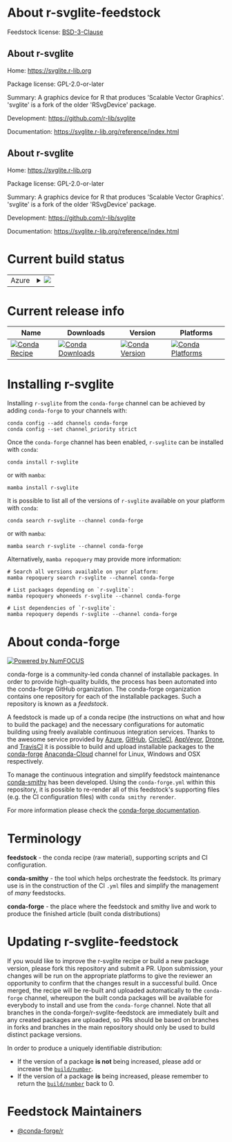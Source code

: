 About r-svglite-feedstock
=========================

Feedstock license: [BSD-3-Clause](https://github.com/conda-forge/r-svglite-feedstock/blob/main/LICENSE.txt)


About r-svglite
---------------

Home: https://svglite.r-lib.org

Package license: GPL-2.0-or-later

Summary: A graphics device for R that produces 'Scalable Vector Graphics'. 'svglite' is a fork of the older 'RSvgDevice' package.

Development: https://github.com/r-lib/svglite

Documentation: https://svglite.r-lib.org/reference/index.html

About r-svglite
---------------

Home: https://svglite.r-lib.org

Package license: GPL-2.0-or-later

Summary: A graphics device for R that produces 'Scalable Vector Graphics'. 'svglite' is a fork of the older 'RSvgDevice' package.

Development: https://github.com/r-lib/svglite

Documentation: https://svglite.r-lib.org/reference/index.html

Current build status
====================


<table>
    
  <tr>
    <td>Azure</td>
    <td>
      <details>
        <summary>
          <a href="https://dev.azure.com/conda-forge/feedstock-builds/_build/latest?definitionId=1700&branchName=main">
            <img src="https://dev.azure.com/conda-forge/feedstock-builds/_apis/build/status/r-svglite-feedstock?branchName=main">
          </a>
        </summary>
        <table>
          <thead><tr><th>Variant</th><th>Status</th></tr></thead>
          <tbody><tr>
              <td>linux_64_r_base4.2</td>
              <td>
                <a href="https://dev.azure.com/conda-forge/feedstock-builds/_build/latest?definitionId=1700&branchName=main">
                  <img src="https://dev.azure.com/conda-forge/feedstock-builds/_apis/build/status/r-svglite-feedstock?branchName=main&jobName=linux&configuration=linux%20linux_64_r_base4.2" alt="variant">
                </a>
              </td>
            </tr><tr>
              <td>linux_64_r_base4.3</td>
              <td>
                <a href="https://dev.azure.com/conda-forge/feedstock-builds/_build/latest?definitionId=1700&branchName=main">
                  <img src="https://dev.azure.com/conda-forge/feedstock-builds/_apis/build/status/r-svglite-feedstock?branchName=main&jobName=linux&configuration=linux%20linux_64_r_base4.3" alt="variant">
                </a>
              </td>
            </tr><tr>
              <td>linux_aarch64_r_base4.2</td>
              <td>
                <a href="https://dev.azure.com/conda-forge/feedstock-builds/_build/latest?definitionId=1700&branchName=main">
                  <img src="https://dev.azure.com/conda-forge/feedstock-builds/_apis/build/status/r-svglite-feedstock?branchName=main&jobName=linux&configuration=linux%20linux_aarch64_r_base4.2" alt="variant">
                </a>
              </td>
            </tr><tr>
              <td>linux_aarch64_r_base4.3</td>
              <td>
                <a href="https://dev.azure.com/conda-forge/feedstock-builds/_build/latest?definitionId=1700&branchName=main">
                  <img src="https://dev.azure.com/conda-forge/feedstock-builds/_apis/build/status/r-svglite-feedstock?branchName=main&jobName=linux&configuration=linux%20linux_aarch64_r_base4.3" alt="variant">
                </a>
              </td>
            </tr><tr>
              <td>linux_ppc64le_r_base4.2</td>
              <td>
                <a href="https://dev.azure.com/conda-forge/feedstock-builds/_build/latest?definitionId=1700&branchName=main">
                  <img src="https://dev.azure.com/conda-forge/feedstock-builds/_apis/build/status/r-svglite-feedstock?branchName=main&jobName=linux&configuration=linux%20linux_ppc64le_r_base4.2" alt="variant">
                </a>
              </td>
            </tr><tr>
              <td>linux_ppc64le_r_base4.3</td>
              <td>
                <a href="https://dev.azure.com/conda-forge/feedstock-builds/_build/latest?definitionId=1700&branchName=main">
                  <img src="https://dev.azure.com/conda-forge/feedstock-builds/_apis/build/status/r-svglite-feedstock?branchName=main&jobName=linux&configuration=linux%20linux_ppc64le_r_base4.3" alt="variant">
                </a>
              </td>
            </tr><tr>
              <td>osx_64_r_base4.2</td>
              <td>
                <a href="https://dev.azure.com/conda-forge/feedstock-builds/_build/latest?definitionId=1700&branchName=main">
                  <img src="https://dev.azure.com/conda-forge/feedstock-builds/_apis/build/status/r-svglite-feedstock?branchName=main&jobName=osx&configuration=osx%20osx_64_r_base4.2" alt="variant">
                </a>
              </td>
            </tr><tr>
              <td>osx_64_r_base4.3</td>
              <td>
                <a href="https://dev.azure.com/conda-forge/feedstock-builds/_build/latest?definitionId=1700&branchName=main">
                  <img src="https://dev.azure.com/conda-forge/feedstock-builds/_apis/build/status/r-svglite-feedstock?branchName=main&jobName=osx&configuration=osx%20osx_64_r_base4.3" alt="variant">
                </a>
              </td>
            </tr><tr>
              <td>osx_arm64_r_base4.2</td>
              <td>
                <a href="https://dev.azure.com/conda-forge/feedstock-builds/_build/latest?definitionId=1700&branchName=main">
                  <img src="https://dev.azure.com/conda-forge/feedstock-builds/_apis/build/status/r-svglite-feedstock?branchName=main&jobName=osx&configuration=osx%20osx_arm64_r_base4.2" alt="variant">
                </a>
              </td>
            </tr><tr>
              <td>osx_arm64_r_base4.3</td>
              <td>
                <a href="https://dev.azure.com/conda-forge/feedstock-builds/_build/latest?definitionId=1700&branchName=main">
                  <img src="https://dev.azure.com/conda-forge/feedstock-builds/_apis/build/status/r-svglite-feedstock?branchName=main&jobName=osx&configuration=osx%20osx_arm64_r_base4.3" alt="variant">
                </a>
              </td>
            </tr><tr>
              <td>win_64</td>
              <td>
                <a href="https://dev.azure.com/conda-forge/feedstock-builds/_build/latest?definitionId=1700&branchName=main">
                  <img src="https://dev.azure.com/conda-forge/feedstock-builds/_apis/build/status/r-svglite-feedstock?branchName=main&jobName=win&configuration=win%20win_64_" alt="variant">
                </a>
              </td>
            </tr>
          </tbody>
        </table>
      </details>
    </td>
  </tr>
</table>

Current release info
====================

| Name | Downloads | Version | Platforms |
| --- | --- | --- | --- |
| [![Conda Recipe](https://img.shields.io/badge/recipe-r--svglite-green.svg)](https://anaconda.org/conda-forge/r-svglite) | [![Conda Downloads](https://img.shields.io/conda/dn/conda-forge/r-svglite.svg)](https://anaconda.org/conda-forge/r-svglite) | [![Conda Version](https://img.shields.io/conda/vn/conda-forge/r-svglite.svg)](https://anaconda.org/conda-forge/r-svglite) | [![Conda Platforms](https://img.shields.io/conda/pn/conda-forge/r-svglite.svg)](https://anaconda.org/conda-forge/r-svglite) |

Installing r-svglite
====================

Installing `r-svglite` from the `conda-forge` channel can be achieved by adding `conda-forge` to your channels with:

```
conda config --add channels conda-forge
conda config --set channel_priority strict
```

Once the `conda-forge` channel has been enabled, `r-svglite` can be installed with `conda`:

```
conda install r-svglite
```

or with `mamba`:

```
mamba install r-svglite
```

It is possible to list all of the versions of `r-svglite` available on your platform with `conda`:

```
conda search r-svglite --channel conda-forge
```

or with `mamba`:

```
mamba search r-svglite --channel conda-forge
```

Alternatively, `mamba repoquery` may provide more information:

```
# Search all versions available on your platform:
mamba repoquery search r-svglite --channel conda-forge

# List packages depending on `r-svglite`:
mamba repoquery whoneeds r-svglite --channel conda-forge

# List dependencies of `r-svglite`:
mamba repoquery depends r-svglite --channel conda-forge
```


About conda-forge
=================

[![Powered by
NumFOCUS](https://img.shields.io/badge/powered%20by-NumFOCUS-orange.svg?style=flat&colorA=E1523D&colorB=007D8A)](https://numfocus.org)

conda-forge is a community-led conda channel of installable packages.
In order to provide high-quality builds, the process has been automated into the
conda-forge GitHub organization. The conda-forge organization contains one repository
for each of the installable packages. Such a repository is known as a *feedstock*.

A feedstock is made up of a conda recipe (the instructions on what and how to build
the package) and the necessary configurations for automatic building using freely
available continuous integration services. Thanks to the awesome service provided by
[Azure](https://azure.microsoft.com/en-us/services/devops/), [GitHub](https://github.com/),
[CircleCI](https://circleci.com/), [AppVeyor](https://www.appveyor.com/),
[Drone](https://cloud.drone.io/welcome), and [TravisCI](https://travis-ci.com/)
it is possible to build and upload installable packages to the
[conda-forge](https://anaconda.org/conda-forge) [Anaconda-Cloud](https://anaconda.org/)
channel for Linux, Windows and OSX respectively.

To manage the continuous integration and simplify feedstock maintenance
[conda-smithy](https://github.com/conda-forge/conda-smithy) has been developed.
Using the ``conda-forge.yml`` within this repository, it is possible to re-render all of
this feedstock's supporting files (e.g. the CI configuration files) with ``conda smithy rerender``.

For more information please check the [conda-forge documentation](https://conda-forge.org/docs/).

Terminology
===========

**feedstock** - the conda recipe (raw material), supporting scripts and CI configuration.

**conda-smithy** - the tool which helps orchestrate the feedstock.
                   Its primary use is in the construction of the CI ``.yml`` files
                   and simplify the management of *many* feedstocks.

**conda-forge** - the place where the feedstock and smithy live and work to
                  produce the finished article (built conda distributions)


Updating r-svglite-feedstock
============================

If you would like to improve the r-svglite recipe or build a new
package version, please fork this repository and submit a PR. Upon submission,
your changes will be run on the appropriate platforms to give the reviewer an
opportunity to confirm that the changes result in a successful build. Once
merged, the recipe will be re-built and uploaded automatically to the
`conda-forge` channel, whereupon the built conda packages will be available for
everybody to install and use from the `conda-forge` channel.
Note that all branches in the conda-forge/r-svglite-feedstock are
immediately built and any created packages are uploaded, so PRs should be based
on branches in forks and branches in the main repository should only be used to
build distinct package versions.

In order to produce a uniquely identifiable distribution:
 * If the version of a package **is not** being increased, please add or increase
   the [``build/number``](https://docs.conda.io/projects/conda-build/en/latest/resources/define-metadata.html#build-number-and-string).
 * If the version of a package **is** being increased, please remember to return
   the [``build/number``](https://docs.conda.io/projects/conda-build/en/latest/resources/define-metadata.html#build-number-and-string)
   back to 0.

Feedstock Maintainers
=====================

* [@conda-forge/r](https://github.com/conda-forge/r/)

